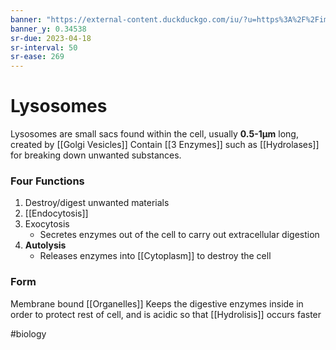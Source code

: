 ```yaml
---
banner: "https://external-content.duckduckgo.com/iu/?u=https%3A%2F%2Fimages.fineartamerica.com%2Fimages-medium-large%2Fcoloured-tem-of-mammalian-lysosomes-dr-gopal-murti.jpg&f=1&nofb=1&ipt=79a898bc7aec03ac2a3ea7a0f89d912177b07c005995482dbfa7b69fa6635d6a&ipo=images"
banner_y: 0.34538
sr-due: 2023-04-18
sr-interval: 50
sr-ease: 269
---
```

# Lysosomes

Lysosomes are small sacs found within the cell, usually **0.5-1µm** long, created by [[Golgi Vesicles]] 
Contain [[3 Enzymes]] such as [[Hydrolases]] for breaking down unwanted substances.

### Four Functions
1. Destroy/digest unwanted materials
2. [[Endocytosis]]
3. Exocytosis
	- Secretes enzymes out of the cell to carry out extracellular digestion
4. **Autolysis**
	- Releases enzymes into [[Cytoplasm]] to destroy the cell

### Form
Membrane bound [[Organelles]]
Keeps the digestive enzymes inside in order to protect rest of cell, and is acidic so that [[Hydrolisis]] occurs faster

#biology 
